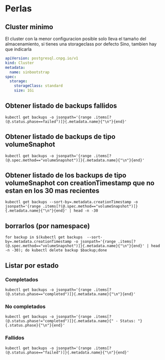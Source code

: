 # Perlas

## Cluster minimo

El cluster con la menor configuracion posible solo lleva el tamaño del almacenamiento, si tienes una storageclass por defecto
Sino, tambien hay que indicarla

```yaml
apiVersion: postgresql.cnpg.io/v1
kind: Cluster
metadata:
  name: sinbootstrap
spec:
  storage:
    storageClass: standard
    size: 1Gi
```

## Obtener listado de backups fallidos

```shell
kubectl get backups -o jsonpath='{range .items[?(@.status.phase==failed")]}{.metadata.name}{"\n"}{end}'
```

## Obtener listado de backups de tipo volumeSnaphot

```shell
kubectl get backups -o jsonpath='{range .items[?(@.spec.method=="volumeSnapshot")]}{.metadata.name}{"\n"}{end}'
```

## Obtener listado de los backups de tipo volumeSnaphot con creationTimestamp que no estan en los 30 mas recientes

```shell
kubectl get backups --sort-by=.metadata.creationTimestamp -o jsonpath='{range .items[?(@.spec.method=="volumeSnapshot")]}{.metadata.name}{"\n"}{end}' | head -n -30
```

## borrarlos (por namespace)

```shell
for backup in $(kubectl get backups  --sort-by=.metadata.creationTimestamp -o jsonpath='{range .items[?(@.spec.method=="volumeSnapshot")]}{.metadata.name}{"\n"}{end}' | head -n -30); do kubectl delete backup $backup;done
```

## Listar por estado

### Completados

```shell
kubectl get backups -o jsonpath='{range .items[?(@.status.phase=="completed")]}{.metadata.name}{"\n"}{end}'
```

### No completados

```shell
kubectl get backups -o jsonpath='{range .items[?(@.status.phase!="completed")]}{.metadata.name}{" - Status: "}{.status.phase}{"\n"}{end}'
```

### Fallidos

```shell
kubectl get backups -o jsonpath='{range .items[?(@.status.phase=="failed")]}{.metadata.name}{"\n"}{end}'
```
